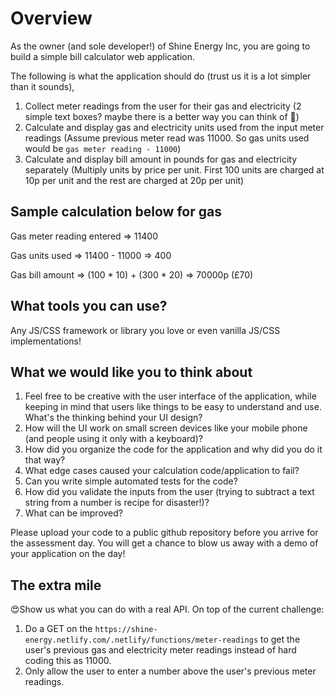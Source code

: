 
# Overview

As the owner (and sole developer!) of Shine Energy Inc, you are going to build a simple bill calculator web application. 

The following is what the application should do (trust us it is a lot simpler than it sounds),

1. Collect meter readings from the user for their gas and electricity (2 simple text boxes? maybe there is a better way you can think of :thinking:)
2. Calculate and display gas and electricity units used from the input meter readings (Assume previous meter read was 11000. So gas units used would be `gas meter reading - 11000`)
3. Calculate and display bill amount in pounds for gas and electricity separately (Multiply units by price per unit. First 100 units are charged at 10p per unit and the rest are charged at 20p per unit)

## Sample calculation below for gas

Gas meter reading entered => 11400

Gas units used => 11400 - 11000 => 400

Gas bill amount => (100 * 10) + (300 * 20) => 70000p (£70)

## What tools you can use?

Any JS/CSS framework or library you love or even vanilla JS/CSS implementations!

## What we would like you to think about

1. Feel free to be creative with the user interface of the application, while keeping in mind that users like things to be easy to understand and use. What's the thinking behind your UI design?
2. How will the UI work on small screen devices like your mobile phone (and people using it only with a keyboard)?
3. How did you organize the code for the application and why did you do it that way?
4. What edge cases caused your calculation code/application to fail?
5. Can you write simple automated tests for the code?
6. How did you validate the inputs from the user (trying to subtract a text string from a number is recipe for disaster!)?
7. What can be improved?

Please upload your code to a public github repository before you arrive for the assessment day. You will get a chance to blow us away with a demo of your application on the day!

## The extra mile

😍Show us what you can do with a real API. On top of the current challenge:

1. Do a GET on the `https://shine-energy.netlify.com/.netlify/functions/meter-readings` to get the user's previous gas and electricity meter readings instead of hard coding this as 11000.
2. Only allow the user to enter a number above the user's previous meter readings.

